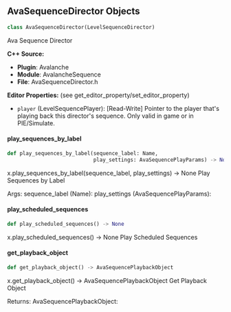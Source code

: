 ## AvaSequenceDirector Objects

```python
class AvaSequenceDirector(LevelSequenceDirector)
```

Ava Sequence Director

**C++ Source:**

- **Plugin**: Avalanche
- **Module**: AvalancheSequence
- **File**: AvaSequenceDirector.h

**Editor Properties:** (see get_editor_property/set_editor_property)

- ``player`` (LevelSequencePlayer):  [Read-Write] Pointer to the player that's playing back this director's sequence. Only valid in game or in PIE/Simulate.

<a id="unreal.AvaSequenceDirector.play_sequences_by_label"></a>

#### play_sequences_by_label

```python
def play_sequences_by_label(sequence_label: Name,
                            play_settings: AvaSequencePlayParams) -> None
```

x.play_sequences_by_label(sequence_label, play_settings) -> None
Play Sequences by Label

Args:
    sequence_label (Name): 
    play_settings (AvaSequencePlayParams):

<a id="unreal.AvaSequenceDirector.play_scheduled_sequences"></a>

#### play_scheduled_sequences

```python
def play_scheduled_sequences() -> None
```

x.play_scheduled_sequences() -> None
Play Scheduled Sequences

<a id="unreal.AvaSequenceDirector.get_playback_object"></a>

#### get_playback_object

```python
def get_playback_object() -> AvaSequencePlaybackObject
```

x.get_playback_object() -> AvaSequencePlaybackObject
Get Playback Object

Returns:
    AvaSequencePlaybackObject:

<a id="unreal.MotionDesignSequenceLibrary"></a>